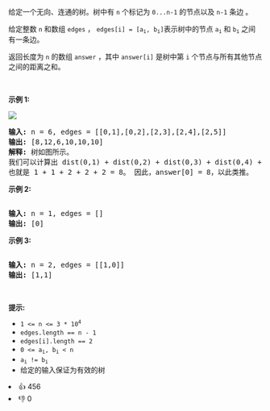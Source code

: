<p>给定一个无向、连通的树。树中有 <code>n</code> 个标记为 <code>0...n-1</code> 的节点以及 <code>n-1</code>&nbsp;条边&nbsp;。</p>

<p>给定整数 <code>n</code> 和数组&nbsp;<code>edges</code>&nbsp;，&nbsp;<code>edges[i] = [a<sub>i</sub>, b<sub>i</sub>]</code>表示树中的节点&nbsp;<code>a<sub>i</sub></code>&nbsp;和&nbsp;<code>b<sub>i</sub></code>&nbsp;之间有一条边。</p>

<p>返回长度为 <code>n</code> 的数组&nbsp;<code>answer</code>&nbsp;，其中&nbsp;<code>answer[i]</code>&nbsp;是树中第 <code>i</code> 个节点与所有其他节点之间的距离之和。</p>

<p>&nbsp;</p>

<p><strong>示例 1:</strong></p>

<p><img src="https://assets.leetcode.com/uploads/2021/07/23/lc-sumdist1.jpg" /></p>

<pre>
<strong>输入: </strong>n = 6, edges = [[0,1],[0,2],[2,3],[2,4],[2,5]]
<strong>输出: </strong>[8,12,6,10,10,10]
<strong>解释: </strong>树如图所示。
我们可以计算出 dist(0,1) + dist(0,2) + dist(0,3) + dist(0,4) + dist(0,5) 
也就是 1 + 1 + 2 + 2 + 2 = 8。 因此，answer[0] = 8，以此类推。
</pre>

<p><strong>示例 2:</strong></p> 
<img alt="" src="https://assets.leetcode.com/uploads/2021/07/23/lc-sumdist2.jpg" /> 
<pre>
<strong>输入:</strong> n = 1, edges = []
<strong>输出:</strong> [0]
</pre>

<p><strong>示例 3:</strong></p> 
<img alt="" src="https://assets.leetcode.com/uploads/2021/07/23/lc-sumdist3.jpg" /> 
<pre>
<strong>输入:</strong> n = 2, edges = [[1,0]]
<strong>输出:</strong> [1,1]
</pre>

<p>&nbsp;</p>

<p><strong>提示:</strong></p>

<ul> 
 <li><code>1 &lt;= n &lt;= 3 * 10<sup>4</sup></code></li> 
 <li><code>edges.length == n - 1</code></li> 
 <li><code>edges[i].length == 2</code></li> 
 <li><code>0 &lt;= a<sub>i</sub>, b<sub>i</sub>&nbsp;&lt; n</code></li> 
 <li><code>a<sub>i</sub>&nbsp;!= b<sub>i</sub></code></li> 
 <li>给定的输入保证为有效的树</li> 
</ul>

<div><li>👍 456</li><li>👎 0</li></div>